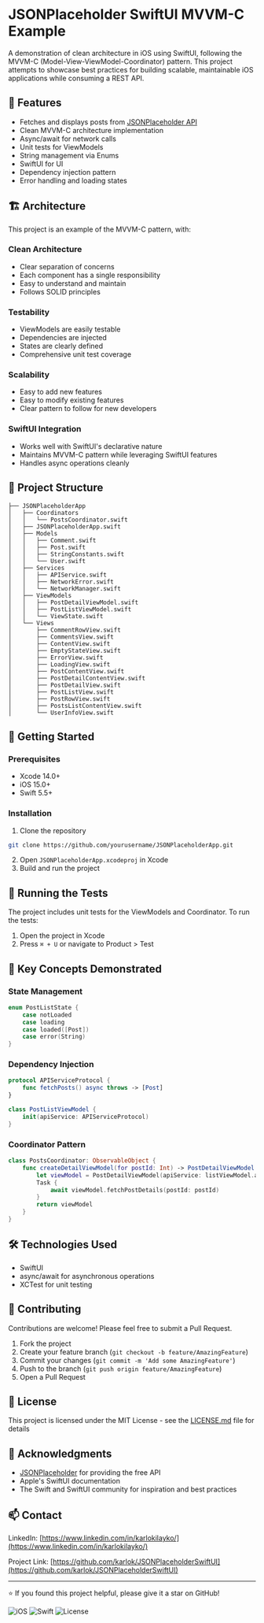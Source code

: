 # JSONPlaceholder SwiftUI MVVM-C Example

A demonstration of clean architecture in iOS using SwiftUI, following the MVVM-C (Model-View-ViewModel-Coordinator) pattern. This project attempts to showcase best practices for building scalable, maintainable iOS applications while consuming a REST API.

## 🌟 Features

- Fetches and displays posts from [JSONPlaceholder API](https://jsonplaceholder.typicode.com/)
- Clean MVVM-C architecture implementation
- Async/await for network calls
- Unit tests for ViewModels
- String management via Enums
- SwiftUI for UI
- Dependency injection pattern
- Error handling and loading states

## 🏗 Architecture

This project is an example of the MVVM-C pattern, with:

### Clean Architecture
- Clear separation of concerns
- Each component has a single responsibility
- Easy to understand and maintain
- Follows SOLID principles

### Testability
- ViewModels are easily testable
- Dependencies are injected
- States are clearly defined
- Comprehensive unit test coverage

### Scalability
- Easy to add new features
- Easy to modify existing features
- Clear pattern to follow for new developers

### SwiftUI Integration
- Works well with SwiftUI's declarative nature
- Maintains MVVM-C pattern while leveraging SwiftUI features
- Handles async operations cleanly

## 🧱 Project Structure

```plaintext
├── JSONPlaceholderApp
│   ├── Coordinators
│   │   └── PostsCoordinator.swift
│   ├── JSONPlaceholderApp.swift
│   ├── Models
│   │   ├── Comment.swift
│   │   ├── Post.swift
│   │   ├── StringConstants.swift
│   │   └── User.swift
│   ├── Services
│   │   ├── APIService.swift
│   │   ├── NetworkError.swift
│   │   └── NetworkManager.swift
│   ├── ViewModels
│   │   ├── PostDetailViewModel.swift
│   │   ├── PostListViewModel.swift
│   │   └── ViewState.swift
│   └── Views
│       ├── CommentRowView.swift
│       ├── CommentsView.swift
│       ├── ContentView.swift
│       ├── EmptyStateView.swift
│       ├── ErrorView.swift
│       ├── LoadingView.swift
│       ├── PostContentView.swift
│       ├── PostDetailContentView.swift
│       ├── PostDetailView.swift
│       ├── PostListView.swift
│       ├── PostRowView.swift
│       ├── PostsListContentView.swift
│       └── UserInfoView.swift
```

## 🚀 Getting Started

### Prerequisites
- Xcode 14.0+
- iOS 15.0+
- Swift 5.5+

### Installation
1. Clone the repository
```bash
git clone https://github.com/yourusername/JSONPlaceholderApp.git
```
2. Open `JSONPlaceholderApp.xcodeproj` in Xcode
3. Build and run the project

## 🧪 Running the Tests

The project includes unit tests for the ViewModels and Coordinator. To run the tests:

1. Open the project in Xcode
2. Press `⌘ + U` or navigate to Product > Test

## 📖 Key Concepts Demonstrated

### State Management
```swift
enum PostListState {
    case notLoaded
    case loading
    case loaded([Post])
    case error(String)
}
```

### Dependency Injection
```swift
protocol APIServiceProtocol {
    func fetchPosts() async throws -> [Post]
}

class PostListViewModel {
    init(apiService: APIServiceProtocol)
}
```

### Coordinator Pattern
```swift
class PostsCoordinator: ObservableObject {
    func createDetailViewModel(for postId: Int) -> PostDetailViewModel {
        let viewModel = PostDetailViewModel(apiService: listViewModel.apiService)
        Task {
            await viewModel.fetchPostDetails(postId: postId)
        }
        return viewModel
    }
}
```

## 🛠 Technologies Used

- SwiftUI
- async/await for asynchronous operations
- XCTest for unit testing

## 🤝 Contributing

Contributions are welcome! Please feel free to submit a Pull Request.

1. Fork the project
2. Create your feature branch (`git checkout -b feature/AmazingFeature`)
3. Commit your changes (`git commit -m 'Add some AmazingFeature'`)
4. Push to the branch (`git push origin feature/AmazingFeature`)
5. Open a Pull Request

## 📝 License

This project is licensed under the MIT License - see the [LICENSE.md](LICENSE.md) file for details

## 👏 Acknowledgments

- [JSONPlaceholder](https://jsonplaceholder.typicode.com/) for providing the free API
- Apple's SwiftUI documentation
- The Swift and SwiftUI community for inspiration and best practices

## 📫 Contact

LinkedIn: [https://www.linkedin.com/in/karlokilayko/](https://www.linkedin.com/in/karlokilayko/)

Project Link: [https://github.com/karlok/JSONPlaceholderSwiftUI](https://github.com/karlok/JSONPlaceholderSwiftUI)

---

⭐️ If you found this project helpful, please give it a star on GitHub!

![iOS](https://img.shields.io/badge/iOS-15.0%2B-blue)
![Swift](https://img.shields.io/badge/Swift-5.5%2B-orange)
![License](https://img.shields.io/badge/license-MIT-green)
